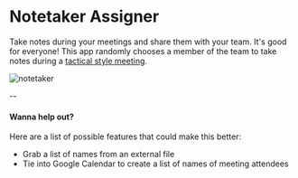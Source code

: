 # Notetaker Assigner

Take notes during your meetings and share them with your team. It's good for
everyone! This app randomly chooses a member of the team to take notes during
a [tactical style meeting](https://medium.com/darkchart-music/a-modest-approach-to-hyper-productive-meetings-that-don-t-suck-3de359b72dad#.me7c07ceo).

![notetaker](https://media.github.braintreeps.com/user/458/files/cdd85f08-5285-11e6-8902-8166a31a2de6)

--

#### Wanna help out?

Here are a list of possible features that could make this better:

- Grab a list of names from an external file
- Tie into Google Calendar to create a list of names of meeting attendees


